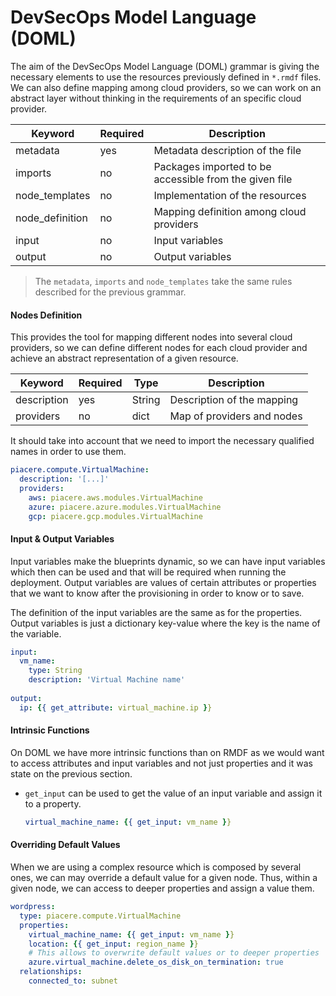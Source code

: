 # DevSecOps Model Language (DOML)

The aim of the DevSecOps Model Language (DOML) grammar is giving the necessary elements to use the resources previously defined in `*.rmdf` files. We can also define mapping among cloud providers, so we can work on an abstract layer without thinking in the requirements of an specific cloud provider.

| Keyword         | Required | Description                                            |
| --------------- | -------- | ------------------------------------------------------ |
| metadata        | yes      | Metadata description of the file                       |
| imports         | no       | Packages imported to be accessible from the given file |
| node_templates  | no       | Implementation of the resources                        |
| node_definition | no       | Mapping definition among cloud providers               |
| input           | no       | Input variables                                        |
| output          | no       | Output variables                                       |

>  The `metadata`, `imports` and `node_templates` take the same rules described for the previous grammar.

#### Nodes Definition

This provides the tool for mapping different nodes into several cloud providers, so we can define different nodes for each cloud provider and achieve an abstract representation of a given resource.

| Keyword     | Required | Type   | Description                |
| ----------- | -------- | ------ | -------------------------- |
| description | yes      | String | Description of the mapping |
| providers   | no       | dict   | Map of providers and nodes |

It should take into account that we need to import the necessary qualified names in order to use them.

```yaml
piacere.compute.VirtualMachine:
  description: '[...]'
  providers:
    aws: piacere.aws.modules.VirtualMachine
    azure: piacere.azure.modules.VirtualMachine
    gcp: piacere.gcp.modules.VirtualMachine
```

#### Input & Output Variables

Input variables make the blueprints dynamic, so we can have input variables which then can be used and that will be required when running the deployment. Output variables are values of certain attributes or properties that we want to know after the provisioning in order to know or to save.

The definition of the input variables are the same as for the properties. Output variables is just a dictionary key-value where the key is the name of the variable.

```yaml
input:
  vm_name:
    type: String
    description: 'Virtual Machine name'
    
output:
  ip: {{ get_attribute: virtual_machine.ip }}
```

#### Intrinsic Functions

On DOML we have more intrinsic functions than on RMDF as we would want to access attributes and input variables and not just properties and it was state on the previous section.

- `get_input` can be used to get the value of an input variable and assign it to a property.

  ```yaml
  virtual_machine_name: {{ get_input: vm_name }}
  ```


#### Overriding Default Values

When we are using a complex resource which is composed by several ones, we can may override a default value for a given node. Thus, within a given node, we can access to deeper properties and assign a value them. 

```yaml
wordpress:
  type: piacere.compute.VirtualMachine
  properties:
    virtual_machine_name: {{ get_input: vm_name }}
    location: {{ get_input: region_name }}
    # This allows to overwrite default values or to deeper properties
    azure.virtual_machine.delete_os_disk_on_termination: true
  relationships:
    connected_to: subnet
```

